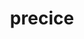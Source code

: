 ---
title: "precice"
layout: cache
categories: [package, develop-2024-01-28]
meta: {"versions": ["2.5.0"], "compilers": ["cce@=15.0.1", "gcc@=11.4.0", "gcc@=9.4.0", "oneapi@=2024.0.0"], "oss": ["rhel8", "ubuntu20.04", "ubuntu22.04"], "platforms": ["linux"], "targets": ["neoverse_v1", "neoverse_v2", "ppc64le", "x86_64_v3", "zen4"], "stacks": ["e4s", "e4s-cray-rhel", "e4s-neoverse-v2", "e4s-neoverse_v1", "e4s-oneapi", "e4s-power", "root"], "num_specs": 6, "num_specs_by_stack": {"root": 6, "e4s-cray-rhel": 1, "e4s-neoverse_v1": 1, "e4s-power": 1, "e4s": 1, "e4s-neoverse-v2": 1, "e4s-oneapi": 1}}
spec_details: [{"hash": "um5ft3ce4bxcqgvp3s26umtxihsengli", "compiler": "cce@=15.0.1", "versions": ["2.5.0"], "os": "rhel8", "platform": "linux", "target": "zen4", "variants": ["build_system=cmake", "build_type=Release", "~checked", "~debug_log", "generator=make", "~ipo", "+mpi", "+petsc", "~python", "+shared"], "stacks": ["root", "e4s-cray-rhel"], "size": "-", "tarball": "https://binaries.spack.io/develop-2024-01-28/build_cache/linux-rhel8-zen4/cce-15.0.1/precice-2.5.0/linux-rhel8-zen4-cce-15.0.1-precice-2.5.0-um5ft3ce4bxcqgvp3s26umtxihsengli.spack"}, {"hash": "53p6n7yu4xonmd56rmeh6v7trehxolf2", "compiler": "gcc@=11.4.0", "versions": ["2.5.0"], "os": "ubuntu20.04", "platform": "linux", "target": "neoverse_v1", "variants": ["build_system=cmake", "build_type=Release", "~checked", "~debug_log", "generator=make", "~ipo", "+mpi", "+petsc", "~python", "+shared"], "stacks": ["root", "e4s-neoverse_v1"], "size": "-", "tarball": "https://binaries.spack.io/develop-2024-01-28/build_cache/linux-ubuntu20.04-neoverse_v1/gcc-11.4.0/precice-2.5.0/linux-ubuntu20.04-neoverse_v1-gcc-11.4.0-precice-2.5.0-53p6n7yu4xonmd56rmeh6v7trehxolf2.spack"}, {"hash": "ziakokrd53bfdhnitfzhq6m4e3lfxyfs", "compiler": "gcc@=9.4.0", "versions": ["2.5.0"], "os": "ubuntu20.04", "platform": "linux", "target": "ppc64le", "variants": ["build_system=cmake", "build_type=Release", "~checked", "~debug_log", "generator=make", "~ipo", "+mpi", "+petsc", "~python", "+shared"], "stacks": ["root", "e4s-power"], "size": "-", "tarball": "https://binaries.spack.io/develop-2024-01-28/build_cache/linux-ubuntu20.04-ppc64le/gcc-9.4.0/precice-2.5.0/linux-ubuntu20.04-ppc64le-gcc-9.4.0-precice-2.5.0-ziakokrd53bfdhnitfzhq6m4e3lfxyfs.spack"}, {"hash": "77ruht26n2uc2kqv45nkhvikhlhlcn4b", "compiler": "gcc@=11.4.0", "versions": ["2.5.0"], "os": "ubuntu20.04", "platform": "linux", "target": "x86_64_v3", "variants": ["build_system=cmake", "build_type=Release", "~checked", "~debug_log", "generator=make", "~ipo", "+mpi", "+petsc", "~python", "+shared"], "stacks": ["e4s", "root"], "size": "-", "tarball": "https://binaries.spack.io/develop-2024-01-28/build_cache/linux-ubuntu20.04-x86_64_v3/gcc-11.4.0/precice-2.5.0/linux-ubuntu20.04-x86_64_v3-gcc-11.4.0-precice-2.5.0-77ruht26n2uc2kqv45nkhvikhlhlcn4b.spack"}, {"hash": "y6ffjt6dlf7lg7gtzyut7ozeob3bw7fj", "compiler": "gcc@=11.4.0", "versions": ["2.5.0"], "os": "ubuntu22.04", "platform": "linux", "target": "neoverse_v2", "variants": ["build_system=cmake", "build_type=Release", "~checked", "~debug_log", "generator=make", "~ipo", "+mpi", "+petsc", "~python", "+shared"], "stacks": ["root", "e4s-neoverse-v2"], "size": "-", "tarball": "https://binaries.spack.io/develop-2024-01-28/build_cache/linux-ubuntu22.04-neoverse_v2/gcc-11.4.0/precice-2.5.0/linux-ubuntu22.04-neoverse_v2-gcc-11.4.0-precice-2.5.0-y6ffjt6dlf7lg7gtzyut7ozeob3bw7fj.spack"}, {"hash": "kxi6pfzprwlrymq5ysss7xybn7jue4vl", "compiler": "oneapi@=2024.0.0", "versions": ["2.5.0"], "os": "ubuntu22.04", "platform": "linux", "target": "x86_64_v3", "variants": ["build_system=cmake", "build_type=Release", "~checked", "~debug_log", "generator=make", "~ipo", "+mpi", "+petsc", "~python", "+shared"], "stacks": ["e4s-oneapi", "root"], "size": "-", "tarball": "https://binaries.spack.io/develop-2024-01-28/build_cache/linux-ubuntu22.04-x86_64_v3/oneapi-2024.0.0/precice-2.5.0/linux-ubuntu22.04-x86_64_v3-oneapi-2024.0.0-precice-2.5.0-kxi6pfzprwlrymq5ysss7xybn7jue4vl.spack"}]
---